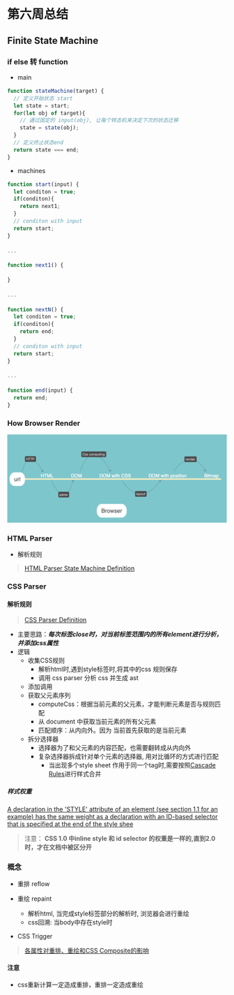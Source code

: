 # 第六周总结

## Finite State Machine

### if else 转 function

* main
```JavaScript
function stateMachine(target) {
  // 定义开始状态 start
  let state = start;
  for(let obj of target){
    // 通过固定的 input(obj), 让每个转态机来决定下次的状态迁移
    state = state(obj);
  }
  // 定义终止状态end
  return state === end;
}
```
* machines
```JavaScript
function start(input) {
  let conditon = true;
  if(conditon){
    return next1;
  }
  // conditon with input
  return start;
}

...

function next1() {

}

...

function nextN() {
  let conditon = true;
  if(conditon){
    return end;
  }
  // conditon with input
  return start;
}

...

function end(input) {
  return end;
}

```
### How Browser Render
![image](./render-flow.png)

### HTML Parser

* 解析规则
> [HTML Parser State Machine Definition](https://html.spec.whatwg.org/multipage/parsing.html#tokenization)


### CSS Parser
#### 解析规则
> [CSS Parser Definition](https://www.w3.org/TR/CSS21/grammar.html)
* 主要思路：***每次标签close时，对当前标签范围内的所有element进行分析，并添加css属性***
* 逻辑
  * 收集CSS规则
    * 解析html时,遇到style标签时,将其中的css 规则保存
    * 调用 css parser 分析 css 并生成 ast
  * 添加调用
  * 获取父元素序列
    * computeCss：根据当前元素的父元素，才能判断元素是否与规则匹配
    * 从 document 中获取当前元素的所有父元素
    * 匹配顺序：从内向外。因为 当前首先获取的是当前元素
  * 拆分选择器
    * 选择器为了和父元素的内容匹配，也需要翻转成从内向外
    * 复杂选择器拆成针对单个元素的选择器, 用对比循环的方式进行匹配
      * 当出现多个style sheet 作用于同一个tag时,需要按照[Cascade Rules](https://www.w3.org/TR/CSS2/cascade.html#specificity)进行样式合并
##### 样式权重
[A declaration in the 'STYLE' attribute of an element (see section 1.1 for an example) has the same weight as a declaration with an ID-based selector that is specified at the end of the style shee](https://www.w3.org/TR/CSS1/#cascading-order)

> 注意： __CSS 1.0 中inline style 和 id selector 的权重是一样的,直到2.0时，才在文档中被区分开__

### 概念
* 重排 reflow

* 重绘 repaint
  * 解析html, 当完成style标签部分的解析时, 浏览器会进行重绘
  * css回溯: 当body中存在style时

* CSS Trigger
> [各属性对重排、重绘和CSS Composite的影响](https://csstriggers.com/)
#### 注意
* css重新计算一定造成重排，重排一定造成重绘
